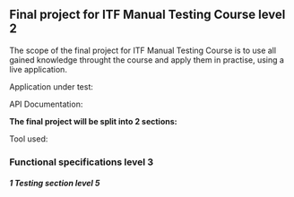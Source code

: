 ## Final project for ITF Manual Testing Course level 2

The scope of the final project for ITF Manual Testing Course is to use all gained knowledge throught the course and apply them in practise, using a live application.

Application under test:

API Documentation:

**The final project will be split into 2 sections:** 

Tool used:

### Functional specifications level 3

##### 1 Testing section level 5
